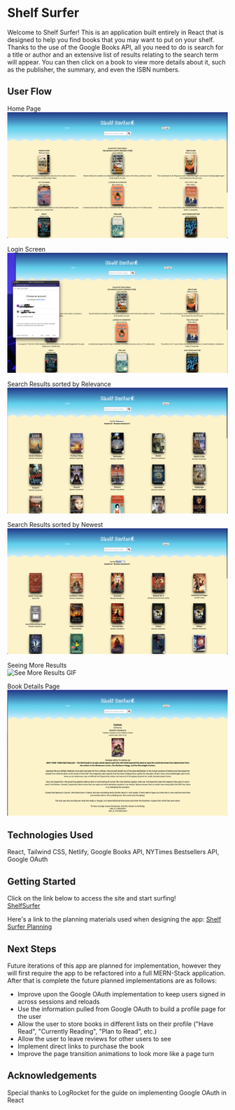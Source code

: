 # Shelf Surfer

Welcome to Shelf Surfer! This is an application built entirely in React that is designed to help you find books that you may want to put on your shelf. Thanks to the use of the Google Books API, all you need to do is search for a title or author and an extensive list of results relating to the search term will appear. You can then click on a book to view more details about it, such as the publisher, the summary, and even the ISBN numbers. 

## User Flow

Home Page\
![Home Page](./public/HomePage.png)

Login Screen\
![Login Screen](./public/GoogleLogin.png)

Search Results sorted by Relevance\
![Search Results Relevance](./public/SearchResultsRelevance.png)

Search Results sorted by Newest\
![Search Results Newest](./public/SearchResultsNewest.png)

Seeing More Results\
![See More Results GIF](./public/SeeMoreResults.gif)

Book Details Page\
![Book Details](./public/BookDetails.png)

## Technologies Used

React, Tailwind CSS, Netlify, Google Books API, NYTimes Bestsellers API, Google OAuth

## Getting Started

Click on the link below to access the site and start surfing!\
<a href="https://main--shelfsurfer.netlify.app/">ShelfSurfer</a>

Here's a link to the planning materials used when designing the app: <a href="https://trello.com/b/orFoETy0/sei-project-3-book-finder-app">Shelf Surfer Planning</a>

## Next Steps

Future iterations of this app are planned for implementation, however they will first require the app to be refactored into a full MERN-Stack application. After that is complete the future planned implementations are as follows:

- Improve upon the Google OAuth implementation to keep users signed in across sessions and reloads
- Use the information pulled from Google OAuth to build a profile page for the user
- Allow the user to store books in different lists on their profile ("Have Read", "Currently Reading", "Plan to Read", etc.)
- Allow the user to leave reviews for other users to see
- Implement direct links to purchase the book
- Improve the page transition animations to look more like a page turn

## Acknowledgements

Special thanks to LogRocket for the guide on implementing Google OAuth in React